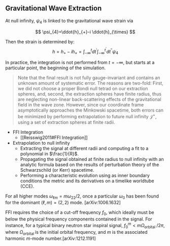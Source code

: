 ## Gravitational Wave Extraction

At null infinity, $\psi_{4}$ is linked to the gravitational wave strain via

$$
\psi_{4}=\ddot{h}_{+}-i \ddot{h}_{\times}
$$

Then the strain is determined by:
$$
h=h_{+}-i h_{\times}=\int_{-\infty}^{t} d t^{\prime} \int_{-\infty}^{t^{\prime}} d t^{\prime \prime} \psi_{4}
$$

In practice, the integration is not performed from $t=-\infty$, but starts at a particular point, the beginning of the simulation. 

>  Note that the final result is not fully gauge-invariant and contains an unknown amount of systematic error. The reasons are two-fold: First, we did not choose a proper Bondi null tetrad on our extraction spheres, and, second, the extraction spheres have finite radius, thus are neglecting non-linear back-scattering effects of the gravitational field in the wave zone. However, since our coordinate frame asymptotically approaches the Minkowski spacetime, both errors can be minimized by performing extrapolation to future null infinity $\mathcal{J}^{+}$, using a set of extraction spheres at finite radii.

- FFI Integration
	- [[Reisswig2011#FFI Integration]]
- Extrapolation to null infinity
	- Extracting the signal at different radii and computing a fit to a polynomial in $\frac{1}{R}$.
	- Propagating the signal obtained at finite radius to null infinity with an analytic formula based on the results of perturbation theory of the Schwarzschild (or Kerr) spacetime.
	- Performing a characteristic evolution using as inner boundary conditions the metric and its derivatives on a timelike worldtube (CCE).

For all higher modes $\omega_{\ell m}=m \omega_{22} / 2$, once a particular $\omega_{0}$ has been found for the dominant $(\ell, m)=(2,2)$ mode. [arXiv:1006.1632]

FFI requires the choice of a cut-off frequency $f_{0},$ which ideally must be below the physical frequency components contained in the signal. For instance, for a typical binary neutron star inspiral signal, $f_{0}^{m}<m \Omega_{\text {orbital }} / 2 \pi,$ where $\Omega_{\text {orbital }}$ is the initial orbital frequency, and $m$ is the associated harmonic $m$-mode number.[arXiv:1212.1191]
